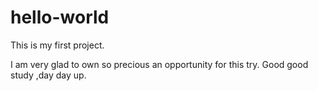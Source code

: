 # hello-world
This is my first project.

I am very glad to own so precious an opportunity for this try.
Good good study ,day day up.
